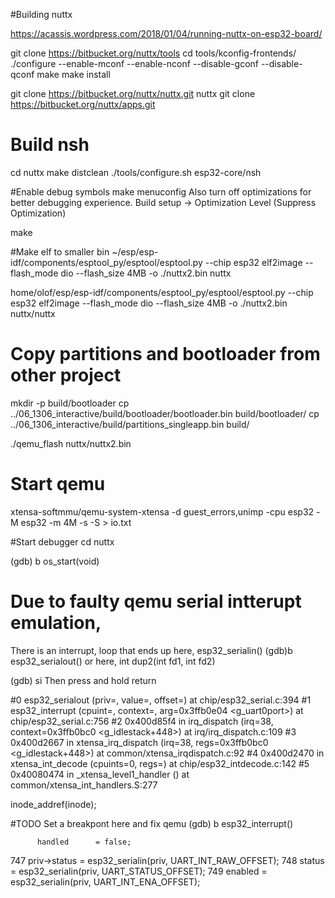 #Building nuttx

https://acassis.wordpress.com/2018/01/04/running-nuttx-on-esp32-board/


git clone https://bitbucket.org/nuttx/tools
cd tools/kconfig-frontends/
./configure --enable-mconf --enable-nconf --disable-gconf --disable-qconf
make
make install

git clone https://bitbucket.org/nuttx/nuttx.git nuttx
git clone https://bitbucket.org/nuttx/apps.git

# Build nsh
cd nuttx
make distclean
./tools/configure.sh esp32-core/nsh

#Enable debug symbols
make menuconfig
Also turn off optimizations for better debugging experience.
Build setup ->   Optimization Level (Suppress Optimization)


make


#Make elf to smaller bin
~/esp/esp-idf/components/esptool_py/esptool/esptool.py --chip esp32 elf2image --flash_mode dio --flash_size 4MB -o ./nuttx2.bin nuttx

home/olof/esp/esp-idf/components/esptool_py/esptool/esptool.py --chip esp32 elf2image --flash_mode dio --flash_size 4MB -o ./nuttx2.bin nuttx/nuttx


# Copy partitions and bootloader from other project
mkdir -p  build/bootloader
cp ../06_1306_interactive/build/bootloader/bootloader.bin build/bootloader/
cp ../06_1306_interactive/build/partitions_singleapp.bin build/

./qemu_flash nuttx/nuttx2.bin

# Start qemu
xtensa-softmmu/qemu-system-xtensa -d guest_errors,unimp  -cpu esp32 -M esp32 -m 4M   -s -S   > io.txt

#Start debugger
cd nuttx


(gdb) b os_start(void)


# Due to faulty qemu serial intterupt emulation,
There is an interrupt, loop that ends up here,
 esp32_serialin()
(gdb)b esp32_serialout()
or here,
int dup2(int fd1, int fd2)

(gdb) si
Then press and hold return

#0  esp32_serialout (priv=<optimized out>, value=<optimized out>, offset=<optimized out>) at chip/esp32_serial.c:394
#1  esp32_interrupt (cpuint=<optimized out>, context=<optimized out>, arg=0x3ffb0e04 <g_uart0port>) at chip/esp32_serial.c:756
#2  0x400d85f4 in irq_dispatch (irq=38, context=0x3ffb0bc0 <g_idlestack+448>) at irq/irq_dispatch.c:109
#3  0x400d2667 in xtensa_irq_dispatch (irq=38, regs=0x3ffb0bc0 <g_idlestack+448>) at common/xtensa_irqdispatch.c:92
#4  0x400d2470 in xtensa_int_decode (cpuints=0, regs=<optimized out>) at chip/esp32_intdecode.c:142
#5  0x40080474 in _xtensa_level1_handler () at common/xtensa_int_handlers.S:277

 inode_addref(inode);

#TODO Set a breakpont here and fix qemu
(gdb) b esp32_interrupt()

          handled      = false;
   747           priv->status = esp32_serialin(priv, UART_INT_RAW_OFFSET);
   748           status       = esp32_serialin(priv, UART_STATUS_OFFSET); 
   749           enabled      = esp32_serialin(priv, UART_INT_ENA_OFFSET);     